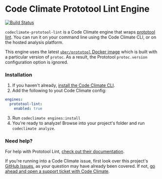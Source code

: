 # Code Climate Prototool Lint Engine

[![Build Status][badge]][workflow]

[badge]: https://github.com/esilkensen/codeclimate-prototool-lint/workflows/build/badge.svg
[workflow]: https://github.com/esilkensen/codeclimate-prototool-lint/actions?query=workflow%3Abuild

`codeclimate-prototool-lint` is a Code Climate engine that wraps
[prototool lint](https://github.com/uber/prototool#prototool-lint). You can run it on your command line using the Code
Climate CLI, or on the hosted analysis platform.

This engine uses the latest [`uber/prototool` Docker image](https://hub.docker.com/r/uber/prototool) which is built with
a particular version of `protoc`. As a result, the Prototool `protoc.version` configuration option is ignored.

### Installation

1. If you haven't already, [install the Code Climate CLI](https://github.com/codeclimate/codeclimate).
2. Add the following to yout Code Climate config:

```yaml
engines:
  prototool-lint:
    enabled: true
```

3. Run `codeclimate engines:install`
4. You're ready to analyze! Browse into your project's folder and run `codeclimate analyze`.

### Need help?

For help with Prototool Lint, [check out their documentation](https://github.com/uber/prototool/blob/dev/docs/lint.md).

If you're running into a Code Climate issue, first look over this project's
[GitHub Issues](https://github.com/esilkensen/codeclimate-prototool-lint/issues), as your question may have already been
covered. If not, [go ahead and open a support ticket with Code Climate](https://codeclimate.com/help).
